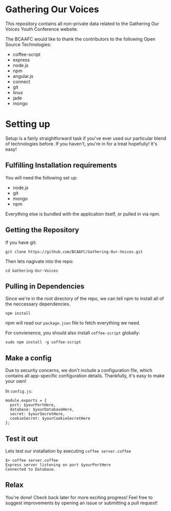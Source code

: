 # Gathering Our Voices
This repository contains all non-private data related to the Gathering Our Voices Youth Conference website.

The BCAAFC would like to thank the contributors to the following Open Source Technologies:
* coffee-script
* express
* node.js
* npm
* angular.js
* connect
* git
* linux
* jade
* mongo

# Setting up
Setup is a fairly straightforward task if you've ever used our particular blend of technologies before. If you haven't, you're in for a treat hopefully! It's easy!

## Fulfilling Installation requirements
You will need the following set up:
* node.js
* git
* mongo
* npm

Everything else is bundled with the application itself, or pulled in via npm.

## Getting the Repository
If you have git:

    git clone https://github.com/BCAAFC/Gathering-Our-Voices.git

Then lets nagivate into the repo:

    cd Gathering-Our-Voices

## Pulling in Dependencies
Since we're in the root directory of the repo, we can tell npm to install all of the neccessary dependencies.

    npm install

npm will read our `package.json` file to fetch everything we need.

For convienence, you should also install `coffee-script` globally:

    sudo npm install -g coffee-script

## Make a config
Due to security concerns, we don't include a configuration file, which contains all app-specific configuration details.
Thankfully, it's easy to make your own!

In `config.js`:

    module.exports = {
      port: $yourPortHere,
      database: $yourDatabaseHere,
      secret: $yourSecretHere,
      cookieSecret: $yourCookieSecretHere
    };

## Test it out
Lets test our installation by executing `coffee server.coffee`

    $> coffee server.coffee
    Express server listening on port $yourPortHere
    Connected to Database.

## Relax
You're done! Check back later for more exciting progress! Feel free to suggest improvements by opening an issue or submitting a pull request!
